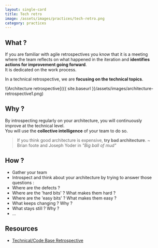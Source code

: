 ```yaml
---
layout: single-card
title: Tech retro
image: /assets/images/practices/tech-retro.png
category: practices
---
```



## What ?
If you are familiar with agile retrospectives you know that it is a meeting where the team reflects on what happened in the iteration and **identifies actions for improvement going forward**.  
It is dedicated on the work process.

In a technical retrospective, we are **focusing on the technical topics**.

![Architecture retrospective]({{ site.baseurl }}/assets/images/architecture-retrospective1.png)  

## Why ?
By introspecting regularly on your architecture, you will continuously improve at the technical level.  
You will use the **collective intelligence** of your team to do so.

> If you think good architecture is expensive, **try bad architecture**. ~ Brian foote and Joseph Yoder in *"Big ball of mud"*

## How ?
* Gather your team
* Introspect and think about your architecture by trying to answer those questions :
* Where are the defects ?
* Where are the 'hard bits' ? What makes them hard ?
* Where are the 'easy bits' ? What makes them easy ?
* What keeps changing ? Why ?
* What stays still ? Why ?
* ...

## Resources
* [Technical/Code Base Retrospective](https://markhneedham.com/blog/2008/11/12/technicalcode-base-retrospective/)
